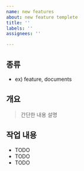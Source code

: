 ```yaml
---
name: new features
about: new feature templete
title: ''
labels: ''
assignees: ''

---
```


## 종류

- ex) feature, documents

## 개요

> 간단한 내용 설명

## 작업 내용

- TODO
- TODO
- TODO
